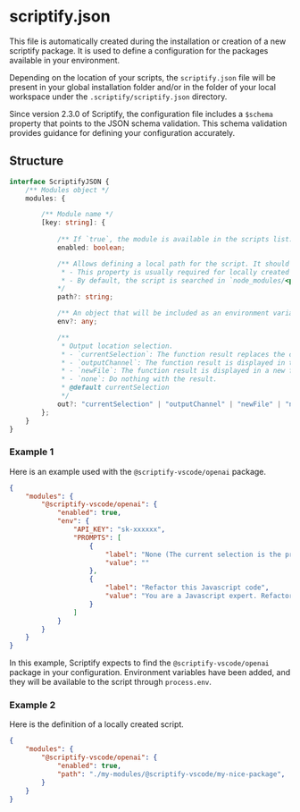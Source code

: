 # scriptify.json

This file is automatically created during the installation or creation of a new scriptify package. It is used to define a configuration for the packages available in your environment.

Depending on the location of your scripts, the `scriptify.json` file will be present in your global installation folder and/or in the folder of your local workspace under the `.scriptify/scriptify.json` directory.

Since version 2.3.0 of Scriptify, the configuration file includes a `$schema` property that points to the JSON schema validation. This schema validation provides guidance for defining your configuration accurately.

## Structure

```typescript
interface ScriptifyJSON {
    /** Modules object */
    modules: {

        /** Module name */
        [key: string]: {
            
            /** If `true`, the module is available in the scripts list. */
            enabled: boolean;

            /** Allows defining a local path for the script. It should point to the package folder that contains the `package.json` file. 
             * - This property is usually required for locally created scripts.
             * - By default, the script is searched in `node_modules/<package_name>`, which is the default location for downloaded scripts.
            */
            path?: string;

            /** An object that will be included as an environment variable under `process.env`. */
            env?: any;

            /**
             * Output location selection.
             * - `currentSelection`: The function result replaces the current selection.
             * - `outputChannel`: The function result is displayed in the output channel.
             * - `newFile`: The function result is displayed in a new file.
             * - `none`: Do nothing with the result.
             * @default currentSelection
             */
            out?: "currentSelection" | "outputChannel" | "newFile" | "none";
        };
    }
}
```

### Example 1
Here is an example used with the `@scriptify-vscode/openai` package.

```json
{
    "modules": {
        "@scriptify-vscode/openai": {
            "enabled": true,
            "env": {
                "API_KEY": "sk-xxxxxx",
                "PROMPTS": [
                    {
                        "label": "None (The current selection is the prompt.)",
                        "value": ""
                    },
                    {
                        "label": "Refactor this Javascript code",
                        "value": "You are a Javascript expert. Refactors and optimizes this code."
                    }
                ]
            }
        }
    }
}
```

In this example, Scriptify expects to find the `@scriptify-vscode/openai` package in your configuration. Environment variables have been added, and they will be available to the script through `process.env`.

### Example 2

Here is the definition of a locally created script.

```json
{
    "modules": {
        "@scriptify-vscode/openai": {
            "enabled": true,
            "path": "./my-modules/@scriptify-vscode/my-nice-package",
        }
    }
}
```